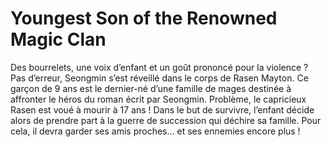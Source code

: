 # Youngest Son of the Renowned Magic Clan
Des bourrelets, une voix d’enfant et un goût prononcé pour la violence ? Pas d’erreur, Seongmin s’est réveillé dans le corps de Rasen Mayton. Ce garçon de 9 ans est le dernier-né d’une famille de mages destinée à affronter le héros du roman écrit par Seongmin. Problème, le capricieux Rasen est voué à mourir à 17 ans ! Dans le but de survivre, l’enfant décide alors de prendre part à la guerre de succession qui déchire sa famille. Pour cela, il devra garder ses amis proches… et ses ennemies encore plus !
